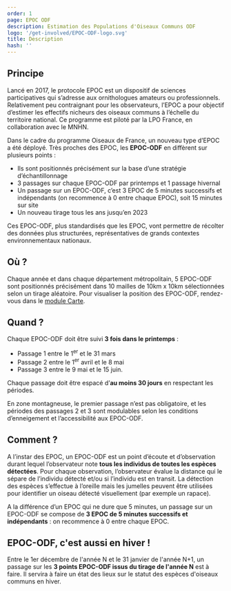 ```yaml
---
order: 1
page: EPOC ODF
description: Estimation des Populations d'Oiseaux Communs ODF
logo: '/get-involved/EPOC-ODF-logo.svg'
title: Description
hash: ''
---
```


## Principe

<div class="InformativePageParagraph">

Lancé en 2017, le protocole EPOC est un dispositif de sciences participatives qui s’adresse aux ornithologues amateurs ou professionnels. Relativement peu contraignant pour les observateurs, l’EPOC a pour objectif d’estimer les effectifs nicheurs des oiseaux communs à l’échelle du territoire national. Ce programme est piloté par la LPO France, en collaboration avec le MNHN.

Dans le cadre du programme Oiseaux de France, un nouveau type d’EPOC a été déployé. Très proches des EPOC, les **EPOC-ODF** en diffèrent sur plusieurs points :

- Ils sont positionnés précisément sur la base d’une stratégie d’échantillonnage
- 3 passages sur chaque EPOC-ODF par printemps et 1 passage hivernal
- Un passage sur un EPOC-ODF, c’est 3 EPOC de 5 minutes successifs et indépendants (on recommence à 0 entre chaque EPOC), soit 15 minutes sur site
- Un nouveau tirage tous les ans jusqu’en 2023

Ces EPOC-ODF, plus standardisés que les EPOC, vont permettre de récolter des données plus structurées, représentatives de grands contextes environnementaux nationaux.

</div>

## Où ?

<div class="InformativePageParagraph">

Chaque année et dans chaque département métropolitain, 5 EPOC-ODF sont positionnés précisément dans 10 mailles de 10km x 10km sélectionnées selon un tirage aléatoire. Pour visualiser la position des EPOC-ODF, rendez-vous dans le [module Carte](/prospecting).

</div>

## Quand ?

<div class="InformativePageParagraph">

Chaque EPOC-ODF doit être suivi **3 fois dans le printemps** :

- Passage 1 entre le 1<sup>er</sup> et le 31 mars
- Passage 2 entre le 1<sup>er</sup> avril et le 8 mai
- Passage 3 entre le 9 mai et le 15 juin.

Chaque passage doit être espacé d’**au moins 30 jours** en respectant les périodes.

En zone montagneuse, le premier passage n’est pas obligatoire, et les périodes des passages 2 et 3 sont modulables selon les conditions d’enneigement et l’accessibilité aux EPOC-ODF. 

</div>

## Comment ?

<div class="InformativePageParagraph">

A l’instar des EPOC, un EPOC-ODF est un point d’écoute et d’observation durant lequel l’observateur note **tous les individus de toutes les espèces détectées**. Pour chaque observation, l’observateur évalue la distance qui le sépare de l’individu détecté et/ou si l’individu est en transit. La détection des espèces s’effectue à l’oreille mais les jumelles peuvent être utilisées pour identifier un oiseau détecté visuellement (par exemple un rapace).

A la différence d’un EPOC qui ne dure que 5 minutes, un passage sur un EPOC-ODF se compose de **3 EPOC de 5 minutes successifs et indépendants** : on recommence à 0 entre chaque EPOC.

</div>

## EPOC-ODF, c'est aussi en hiver !

<div class="InformativePageParagraph">

Entre le 1er décembre de l'année N et le 31 janvier de l'année N+1, un passage sur les **3 points EPOC-ODF issus du tirage de l'année N** est à faire. Il servira à faire un état des lieux sur le statut des espèces d'oiseaux communs en hiver. 

</div>